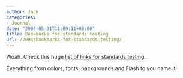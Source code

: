 ```yaml
---
author: Jack
categories:
- Journal
date: "2004-05-31T11:09:11+00:00"
title: Bookmarks for standards testing
url: /2004/bookmarks-for-standards-testing/
---
```


Woah. Check this huge [list of links for standards testing][1].

Everything from colors, fonts, backgrounds and Flash to you name it.

 [1]: http://www.fawny.org/webstandards/bookmarks/bookmarks-040526.html